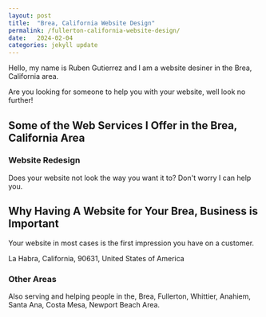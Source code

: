 ```yaml
---
layout: post
title:  "Brea, California Website Design"
permalink: /fullerton-california-website-design/
date:   2024-02-04
categories: jekyll update
---
```


Hello, my name is Ruben Gutierrez and I am a website desiner in the Brea, California area.

Are you looking for someone to help you with your website, well look no further!

## Some of the Web Services I Offer in the Brea, California Area

### Website Redesign
Does your website not look the way you want it to? Don't worry I can help you.

## Why Having A Website for Your Brea, Business is Important

Your website in most cases is the first impression you have on a customer.

La Habra, California, 90631, United States of America

### Other Areas
Also serving and helping people in the, Brea, Fullerton, Whittier, Anahiem, Santa Ana, Costa Mesa, Newport Beach Area.